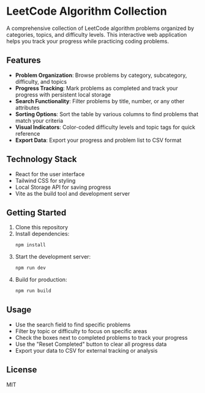 # LeetCode Algorithm Collection

A comprehensive collection of LeetCode algorithm problems organized by categories, topics, and difficulty levels. This interactive web application helps you track your progress while practicing coding problems.

## Features

- **Problem Organization**: Browse problems by category, subcategory, difficulty, and topics
- **Progress Tracking**: Mark problems as completed and track your progress with persistent local storage
- **Search Functionality**: Filter problems by title, number, or any other attributes
- **Sorting Options**: Sort the table by various columns to find problems that match your criteria
- **Visual Indicators**: Color-coded difficulty levels and topic tags for quick reference
- **Export Data**: Export your progress and problem list to CSV format

## Technology Stack

- React for the user interface
- Tailwind CSS for styling
- Local Storage API for saving progress
- Vite as the build tool and development server

## Getting Started

1. Clone this repository
2. Install dependencies:
   ```bash
   npm install
   ```
3. Start the development server:
   ```bash
   npm run dev
   ```
4. Build for production:
   ```bash
   npm run build
   ```

## Usage

- Use the search field to find specific problems
- Filter by topic or difficulty to focus on specific areas
- Check the boxes next to completed problems to track your progress
- Use the "Reset Completed" button to clear all progress data
- Export your data to CSV for external tracking or analysis

## License

MIT
